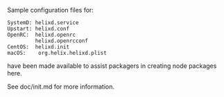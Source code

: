 Sample configuration files for:
```
SystemD: helixd.service
Upstart: helixd.conf
OpenRC:  helixd.openrc
         helixd.openrcconf
CentOS:  helixd.init
macOS:    org.helix.helixd.plist
```
have been made available to assist packagers in creating node packages here.

See doc/init.md for more information.

